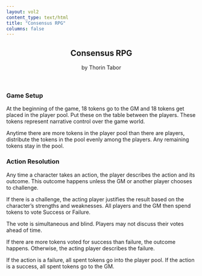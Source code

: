 ```yaml
---
layout: vol2
content_type: text/html
title: "Consensus RPG"
columns: false
---
```


<header class="article-header">
  <div class="topline-widget">
    <div class="left"></div>
    <div class="center"></div>
    <div class="right"></div>
  </div>

  <div class="article-title">
    <h2 class="text-uppercase">Consensus RPG</h2>
  </div>
  by Thorin Tabor
</header>

### Game Setup

At the beginning of the game, 18 tokens go to the GM and 18 tokens get
placed in the player pool. Put these on the table between the players.
These tokens represent narrative control over the game world.

Anytime there are more tokens in the player pool than there are players,
distribute the tokens in the pool evenly among the players. Any
remaining tokens stay in the pool.

### Action Resolution

Any time a character takes an action, the player describes the action
and its outcome. This outcome happens unless the GM or another player
chooses to challenge.

If there is a challenge, the acting player justifies the result based on
the character’s strengths and weaknesses. All players and the GM then
spend tokens to vote Success or Failure.

The vote is simultaneous and blind. Players may not discuss their votes
ahead of time.

If there are more tokens voted for success than failure, the outcome
happens. Otherwise, the acting player describes the failure.

If the action is a failure, all spent tokens go into the player pool. If
the action is a success, all spent tokens go to the GM.
